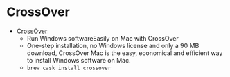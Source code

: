 # CrossOver
- [CrossOver](https://www.codeweavers.com/products/crossover-mac/)
  -  Run Windows softwareEasily on Mac with CrossOver
  - One-step installation, no Windows license and only a 90 MB download, CrossOver Mac is the easy, economical and efficient way to install Windows software on Mac.
  - `brew cask install crossover`
